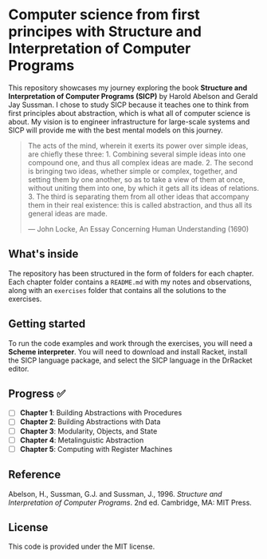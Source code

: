 # Computer science from first principes with Structure and Interpretation of Computer Programs

This repository showcases my journey exploring the book **Structure and Interpretation of Computer Programs (SICP)** by Harold Abelson and Gerald Jay Sussman. I chose to study SICP because it teaches one to think from first principles about abstraction, which is what all of computer science is about. My vision is to engineer infrastructure for large-scale systems and SICP will provide me with the best mental models on this journey.

> The acts of the mind, wherein it exerts its power over simple ideas, are chiefly these three: 1. Combining several simple ideas into one compound one, and thus all complex ideas are made. 2. The second is bringing two ideas, whether simple or complex, together, and setting them by one another, so as to take a view of them at once, without uniting them into one, by which it gets all its ideas of relations. 3. The third is separating them from all other ideas that accompany them in their real existence: this is called abstraction,
and thus all its general ideas are made.
> 
> — John Locke, An Essay Concerning Human Understanding (1690)

## What's inside

The repository has been structured in the form of folders for each chapter. Each chapter folder contains a `README.md` with my notes and observations, along with an `exercises` folder that contains all the solutions to the exercises.

## Getting started

To run the code examples and work through the exercises, you will need a **Scheme interpreter**. You will need to download and install Racket, install the SICP language package, and select the SICP language in the DrRacket editor.

## Progress ✅

  - [ ] **Chapter 1**: Building Abstractions with Procedures
  - [ ] **Chapter 2**: Building Abstractions with Data
  - [ ] **Chapter 3**: Modularity, Objects, and State
  - [ ] **Chapter 4**: Metalinguistic Abstraction
  - [ ] **Chapter 5**: Computing with Register Machines

## Reference

Abelson, H., Sussman, G.J. and Sussman, J., 1996. *Structure and Interpretation of Computer Programs*. 2nd ed. Cambridge, MA: MIT Press.

## License

This code is provided under the MIT license.
